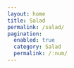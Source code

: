 ```yaml
---
layout: home
title: Salad
permalink: /salad/
pagination: 
  enabled: true
  category: Salad
  permalink: /:num/
---
```

